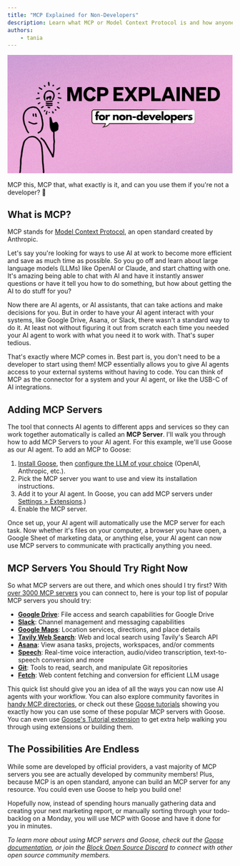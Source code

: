 ```yaml
---
title: "MCP Explained for Non-Developers"
description: Learn what MCP or Model Context Protocol is and how anyone can use it to save time on tasks.
authors: 
    - tania
---
```


![blog cover](mcp_nondevs.png)

MCP this, MCP that, what exactly is it, and can you use them if you're not a developer? 🤔

<!--truncate-->

## What is MCP?

MCP stands for [Model Context Protocol](https://modelcontextprotocol.io/introduction), an open standard created by Anthropic.

Let's say you're looking for ways to use AI at work to become more efficient and save as much time as possible. So you go off and learn about large language models (LLMs) like OpenAI or Claude, and start chatting with one. It's amazing being able to chat with AI and have it instantly answer questions or have it tell you how to do something, but how about getting the AI to do stuff for you?

Now there are AI agents, or AI assistants, that can take actions and make decisions for you. But in order to have your AI agent interact with your systems, like Google Drive, Asana, or Slack, there wasn't a standard way to do it. At least not without figuring it out from scratch each time you needed your AI agent to work with what you need it to work with. That's super tedious.

That's exactly where MCP comes in. Best part is, you don't need to be a developer to start using them! MCP essentially allows you to give AI agents access to your external systems without having to code. You can think of MCP as the connector for a system and your AI agent, or like the USB-C of AI integrations.

## Adding MCP Servers
The tool that connects AI agents to different apps and services so they can work together automatically is called an **MCP Server**. I'll walk you through how to add MCP Servers to your AI agent. For this example, we'll use Goose as our AI agent. To add an MCP to Goose:
1. [Install Goose](https://block.github.io/goose/docs/getting-started/installation), then [configure the LLM of your choice](https://block.github.io/goose/docs/getting-started/providers) (OpenAI, Anthropic, etc.).
2. Pick the MCP server you want to use and view its installation instructions.
3. Add it to your AI agent. In Goose, you can add MCP servers under [Settings > Extensions](https://block.github.io/goose/docs/getting-started/using-extensions).)
4. Enable the MCP server.

Once set up, your AI agent will automatically use the MCP server for each task. Now whether it's files on your computer, a browser you have open, a Google Sheet of marketing data, or anything else, your AI agent can now use MCP servers to communicate with practically anything you need.

## MCP Servers You Should Try Right Now
So what MCP servers are out there, and which ones should I try first? With [over 3000 MCP servers](https://glama.ai/mcp/servers) you can connect to, here is your top list of popular MCP servers you should try:

- **[Google Drive](https://github.com/rishipradeep-think41/drive-mcp)**: File access and search capabilities for Google Drive
- **[Slack](https://github.com/modelcontextprotocol/servers/tree/main/src/slack)**: Channel management and messaging capabilities
- **[Google Maps](https://github.com/modelcontextprotocol/servers/tree/main/src/google-maps)**: Location services, directions, and place details
- **[Tavily Web Search](https://github.com/RamXX/mcp-tavily)**: Web and local search using Tavily's Search API
- **[Asana](https://github.com/roychri/mcp-server-asana)**: View asana tasks, projects, workspaces, and/or comments
- **[Speech](https://github.com/Kvadratni/speech-mcp)**: Real-time voice interaction, audio/video transcription, text-to-speech conversion and more
- **[Git](https://github.com/modelcontextprotocol/servers/tree/main/src/git)**: Tools to read, search, and manipulate Git repositories
- **[Fetch](https://github.com/modelcontextprotocol/servers/tree/main/src/fetch)**: Web content fetching and conversion for efficient LLM usage

This quick list should give you an idea of all the ways you can now use AI agents with your workflow. You can also explore community favorites in [handy MCP directories](https://dev.to/techgirl1908/my-favorite-mcp-directories-573n), or check out these [Goose tutorials](https://block.github.io/goose/docs/category/tutorials) showing you exactly how you can use some of these popular MCP servers with Goose. You can even use [Goose's Tutorial extension](https://block.github.io/goose/docs/tutorials/tutorial-extension) to get extra help walking you through using extensions or building them.

## The Possibilities Are Endless
While some are developed by official providers, a vast majority of MCP servers you see are actually developed by community members! Plus, because MCP is an open standard, anyone can build an MCP server for any resource. You could even use Goose to help you build one!

Hopefully now, instead of spending hours manually gathering data and creating your next marketing report, or manually sorting through your todo-backlog on a Monday, you will use MCP with Goose and have it done for you in minutes.

*To learn more about using MCP servers and Goose, check out the [Goose documentation](https://block.github.io/goose/docs/category/getting-started), or join the [Block Open Source Discord](https://discord.gg/block-opensource) to connect with other open source community members.*

<head>
  <meta property="og:title" content="MCP Explained for Non-Developers" />
  <meta property="og:type" content="article" />
  <meta property="og:url" content="https://block.github.io/goose/blog/2025/03/28/mcp-nondevs" />
  <meta property="og:description" content="Learn what MCP or Model Context Protocol is and how anyone can use it to save time on tasks." />
  <meta property="og:image" content="http://block.github.io/goose/assets/images/mcp_nondevs-5ce7f39de923cab01de6e14e5dc06744.png" />
  <meta name="twitter:card" content="summary_large_image" />
  <meta property="twitter:domain" content="block.github.io/goose" />
  <meta name="twitter:title" content="MCP Explained for Non-Developers" />
  <meta name="twitter:description" content="Learn what MCP or Model Context Protocol is and how anyone can use it to save time on tasks." />
  <meta name="twitter:image" content="http://block.github.io/goose/assets/images/mcp_nondevs-5ce7f39de923cab01de6e14e5dc06744.png" />
</head>
